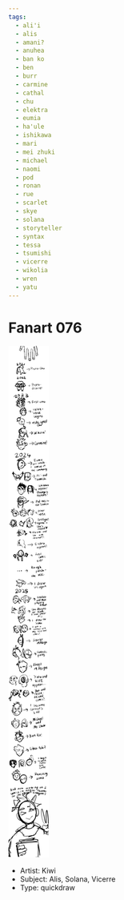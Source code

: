 ```yaml
---
tags:
  - ali'i
  - alis
  - amani?
  - anuhea
  - ban ko
  - ben
  - burr
  - carmine
  - cathal
  - chu
  - elektra
  - eumia
  - ha'ule
  - ishikawa
  - mari
  - mei zhuki
  - michael
  - naomi
  - pod
  - ronan
  - rue
  - scarlet
  - skye
  - solana
  - storyteller
  - syntax
  - tessa
  - tsumishi
  - vicerre
  - wikolia
  - wren
  - yatu
---
```


# Fanart 076

<img src="assets/2025-05-10_fanimage-135.jpg">

- Artist: Kiwi
- Subject: Alis, Solana, Vicerre
- Type: quickdraw

